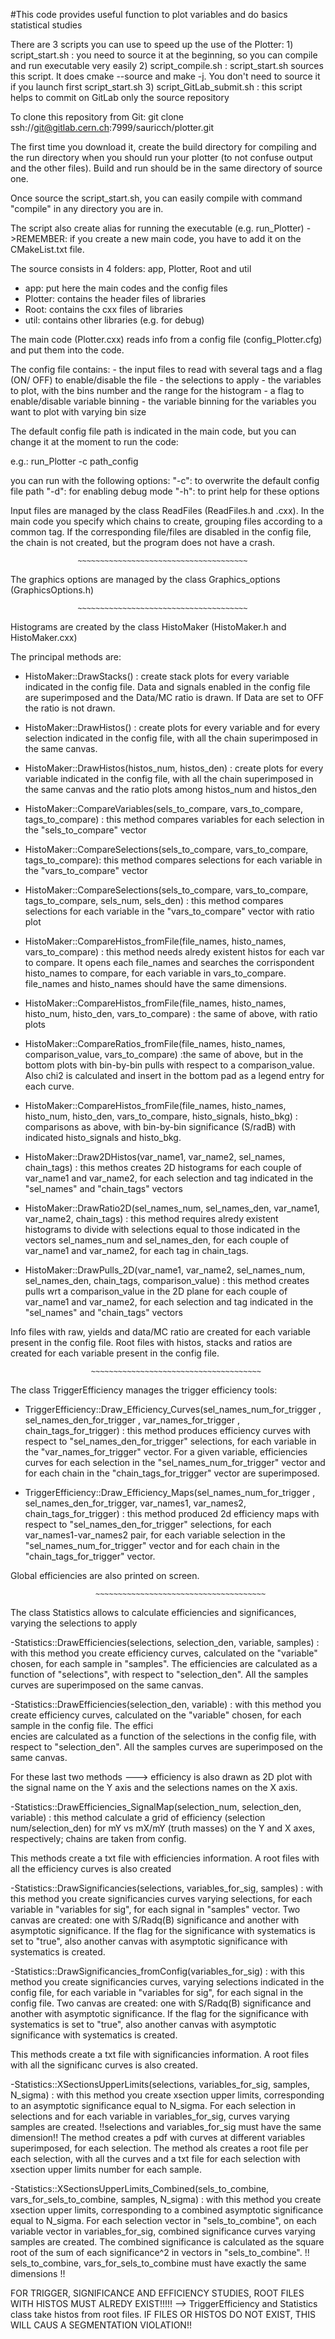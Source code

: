 #This code provides useful function to plot variables and do basics statistical studies

There are 3 scripts you can use to speed up the use of the Plotter:
    1) script_start.sh : you need to source it at the beginning, so you can compile and run executable very easily
    2) script_compile.sh : script_start.sh sources this script. It does cmake --source and make -j. You don't need to source it if you launch first script_start.sh
    3) script_GitLab_submit.sh : this script helps to commit on GitLab only the source repository



To clone this repository from Git: git clone ssh://git@gitlab.cern.ch:7999/sauricch/plotter.git

The first time you download it, create the build directory for compiling and the run directory when you should run your plotter (to not confuse output and the other files). Build and run should be in the same directory of source one.

Once source the script_start.sh, you can easily compile with command "compile" in any directory you are in. 

The script also create alias for running the executable (e.g. run_Plotter) 
    	  ->REMEMBER: if you create a new main code, you have to add it on the CMakeList.txt file.



The source consists in 4 folders: app, Plotter, Root and util

   - app: put here the main codes and the config files
   - Plotter: contains the header files of libraries
   - Root: contains the cxx files of libraries
   - util: contains other libraries (e.g. for debug)


The main code (Plotter.cxx) reads info from a config file (config_Plotter.cfg)  and put them into the code.

The config file contains:
    - the input files to read with several tags and a flag (ON/ OFF) to enable/disable the file
    - the selections to apply
    - the variables to plot, with the bins number and the range for the histogram
    - a flag to enable/disable variable binning
    - the variable binning for the variables you want to plot with varying bin size


The default config file path is indicated in the main code, but you can change it at the moment to run the code:

e.g.: run_Plotter -c path_config

you can run with the following options:
    "-c": to overwrite the default config file path
    "-d": for enabling debug mode
    "-h": to print help for these options


Input files are managed by the class ReadFiles (ReadFiles.h and .cxx). 
In the main code you specify which chains to create, grouping files according to a common tag. If the corresponding file/files are disabled in the config file, the chain is not created, but the program does not have a crash.

                   ~~~~~~~~~~~~~~~~~~~~~~~~~~~~~~~~~~~~~~

The graphics options are managed by the class Graphics_options (GraphicsOptions.h) 

                   ~~~~~~~~~~~~~~~~~~~~~~~~~~~~~~~~~~~~~~

Histograms are created by the class HistoMaker (HistoMaker.h and HistoMaker.cxx)

The principal methods are:
  - HistoMaker::DrawStacks() : create stack plots for every variable indicated in the config file. Data and signals enabled in the config file are superimposed and the Data/MC ratio is drawn. If Data are set to OFF the ratio is not drawn.
  
  - HistoMaker::DrawHistos() : create plots for every variable and for every selection indicated in the config file, with all the chain superimposed in the same canvas.
  - HistoMaker::DrawHistos(histos_num, histos_den) : create plots for every variable indicated in the config file, with all the chain superimposed in the same canvas and the ratio plots among histos_num and histos_den
  - HistoMaker::CompareVariables(sels_to_compare, vars_to_compare, tags_to_compare) : this method compares variables for each selection in the "sels_to_compare" vector
  - HistoMaker::CompareSelections(sels_to_compare, vars_to_compare, tags_to_compare): this method compares selections for each variable in the "vars_to_compare" vector
  - HistoMaker::CompareSelections(sels_to_compare, vars_to_compare, tags_to_compare, sels_num, sels_den) : this method compares selections for each variable  in the "vars_to_compare" vector with ratio plot
  
  - HistoMaker::CompareHistos_fromFile(file_names, histo_names, vars_to_compare) : this method needs alredy existent histos for each var to compare. It opens each file_names and searches the corrispondent histo_names to compare, for each variable in vars_to_compare. file_names and histo_names should have the same dimensions.
  - HistoMaker::CompareHistos_fromFile(file_names, histo_names, histo_num, histo_den, vars_to_compare) : the same of above, with ratio plots
  - HistoMaker::CompareRatios_fromFile(file_names, histo_names, comparison_value, vars_to_compare) :the same of above, but in the bottom plots with bin-by-bin pulls with respect to a comparison_value. Also chi2 is calculated and insert in the bottom pad as a legend entry for each curve.
  - HistoMaker::CompareHistos_fromFile(file_names, histo_names, histo_num, histo_den, vars_to_compare, histo_signals, histo_bkg) : comparisons as above, with bin-by-bin significance (S/radB) with indicated  histo_signals and  histo_bkg.

  - HistoMaker::Draw2DHistos(var_name1, var_name2, sel_names, chain_tags) : this methos creates 2D histograms for each couple of var_name1 and var_name2, for each selection and tag indicated in the "sel_names" and "chain_tags" vectors
  - HistoMaker::DrawRatio2D(sel_names_num, sel_names_den, var_name1, var_name2, chain_tags) : this method requires alredy existent histograms to divide with selections equal to those indicated in the vectors sel_names_num and sel_names_den, for each couple of var_name1 and var_name2, for each tag in chain_tags.
  - HistoMaker::DrawPulls_2D(var_name1, var_name2, sel_names_num, sel_names_den, chain_tags, comparison_value) : this method creates pulls wrt a comparison_value in the 2D plane for each couple of var_name1 and var_name2, for each selection and tag indicated in the "sel_names" and "chain_tags" vectors



Info files with raw, yields and data/MC ratio are created for each variable present in the config file.
Root files with histos, stacks and ratios are created for each variable present in the config file.

                      ~~~~~~~~~~~~~~~~~~~~~~~~~~~~~~~~~~~~~~

The class TriggerEfficiency manages the trigger efficiency tools:

  - TriggerEfficiency::Draw_Efficiency_Curves(sel_names_num_for_trigger , sel_names_den_for_trigger , var_names_for_trigger , chain_tags_for_trigger) :
    									 this method produces efficiency curves with respect to "sel_names_den_for_trigger" selections, for each variable in the "var_names_for_trigger" vector. For a given variable, efficiencies curves for each selection in the "sel_names_num_for_trigger" vector and for each chain in the "chain_tags_for_trigger" vector are superimposed.

  - TriggerEfficiency::Draw_Efficiency_Maps(sel_names_num_for_trigger , sel_names_den_for_trigger, var_names1, var_names2, chain_tags_for_trigger) :
    								       this method produced 2d efficiency maps with respect to "sel_names_den_for_trigger" selections, for each var_names1-var_names2 pair, for each variable selection in the "sel_names_num_for_trigger" vector and for each chain in the "chain_tags_for_trigger" vector.
    
Global efficiencies are also printed on screen.

                       ~~~~~~~~~~~~~~~~~~~~~~~~~~~~~~~~~~~~~~

The class Statistics allows to calculate efficiencies and significances, varying the selections to apply
    
    
  -Statistics::DrawEfficiencies(selections, selection_den, variable, samples) : with this method you create efficiency curves, calculated on the "variable" chosen, for each sample in "samples". The efficiencies are calculated as a function of "selections", with respect to "selection_den". All the samples curves are superimposed on the same canvas.
  
  -Statistics::DrawEfficiencies(selection_den, variable) : with this method you create efficiency curves, calculated on the "variable" chosen, for each sample in the config file. The effici\
encies are calculated as a function of the selections in the config file, with respect to "selection_den". All the samples curves are superimposed on the same canvas.

   For these last two methods ---> efficiency is also drawn as 2D plot with the signal name on the Y axis and the selections names on the X axis.

  -Statistics::DrawEfficiencies_SignalMap(selection_num, selection_den, variable) : this method calculate a grid of efficiency (selection num/selection_den) for mY vs mX/mY (truth masses) on the Y and X axes, respectively; chains are taken from config.

  This methods create a txt file with efficiencies information.
  A root files with all the efficiency curves is also created


  -Statistics::DrawSignificancies(selections, variables_for_sig, samples) : with this method you create significancies curves varying selections, for each variable in "variables for sig", for each signal in "samples" vector. 
  Two canvas are created: one with S/Radq(B) significance and another with asymptotic significance.
  If the flag for the significance with systematics is set to "true", also another canvas with asymptotic significance with systematics is created.

  -Statistics::DrawSignificancies_fromConfig(variables_for_sig) : with this method you create significancies curves, varying selections indicated in the config file, for each variable in "variables for sig", for each signal in the config file.
  Two canvas are created: one with S/Radq(B) significance and another with asymptotic significance.
  If the flag for the significance with systematics is set to "true", also another canvas with asymptotic significance with systematics is created.

  This methods create a txt file with significancies information.  A root files with all the significanc curves is also created.	


  -Statistics::XSectionsUpperLimits(selections, variables_for_sig, samples, N_sigma) : with this method you create xsection upper limits, corresponding to an asymptotic significance equal to N_sigma. For each selection in selections and for each variable in variables_for_sig, curves varying samples are created. 
  !!selections and variables_for_sig must have the same dimension!!
 The method creates a pdf with curves at different variables superimposed, for each selection. The method als creates a root file per each selection, with all the curves and a txt file for each selection with xsection upper limits number for each sample.


  -Statistics::XSectionsUpperLimits_Combined(sels_to_combine, vars_for_sels_to_combine, samples, N_sigma) : with this method you create xsection upper limits, corresponding to a combined asymptotic significance equal to N_sigma. For each selection vector in "sels_to_combine", on  each variable vector in variables_for_sig, combined significance curves varying samples are created.
  The combined significance is calculated as the square root of the sum of each significance^2 in vectors in "sels_to_combine".
  !! sels_to_combine, vars_for_sels_to_combine must have exactly the same dimensions !!
  

FOR TRIGGER, SIGNIFICANCE AND EFFICIENCY STUDIES, ROOT FILES WITH HISTOS MUST ALREDY EXIST!!!!! --> TriggerEfficiency and Statistics class take histos from root files. IF FILES OR HISTOS DO NOT EXIST, THIS WILL CAUS A SEGMENTATION VIOLATION!!



